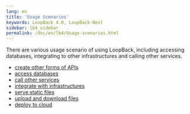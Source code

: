 ```yaml
---
lang: en
title: 'Usage Scenarios'
keywords: LoopBack 4.0, LoopBack-Next
sidebar: lb4_sidebar
permalink: /doc/en/lb4/Usage-scenarios.html
---
```


There are various usage scenario of using LoopBack, including accessing
databases, integrating to other infrastructures and calling other services.

- [create other forms of APIs](Create-other-forms-of-apis.md)
- [access databases](Access-databases.md)
- [call other services](Calling-other-APIs-and-Web-Services.md)
- [integrate with infrastructures](Integrate-with-infrastructures.md)
- [serve static files](Serving-static-files.md)
- [upload and download files](File-upload-download.md)
- [deploy to cloud](Deployment.md)
